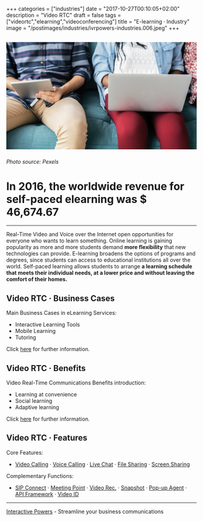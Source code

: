 +++
categories = ["industries"]
date = "2017-10-27T00:10:05+02:00"
description = "Video RTC"
draft = false
tags = ["videortc","elearning","videoconferencing"]
title = "E-learning · Industry"
image = "/postimages/industries/ivrpowers-industries.006.jpeg"
+++

![children with computers](/postimages/industries/ivrpowers-industries.006.jpeg)
-----------
###### Photo source: Pexels

# In 2016, the worldwide revenue for self-paced elearning was $ 46,674.67
---

Real-Time Video and Voice over the Internet open opportunities for everyone who wants to learn something. Online learning is gaining popularity as more and more students demand **more flexibility** that new technologies can provide. E-learning broadens the options of programs and degrees, since students can access to educational institutions all over the world. Self-paced learning allows students to arrange **a learning schedule that meets their individual needs, at a lower price and without leaving the comfort of their homes.**


## Video RTC · Business Cases

Main Business Cases in eLearning Services:

* Interactive Learning Tools
* Mobile Learning
* Tutoring

Click [here](http://blog.ivrpowers.com/post/industries/industries-elearning-cases/) for further information.

##	Video RTC · Benefits

Video Real-Time Communications Benefits introduction:

* Learning at convenience
* Social learning
* Adaptive learning

Click [here](http://blog.ivrpowers.com/post/industries/industries-elearning-benefits/) for further information.


## Video RTC · Features

Core Features:

* [Video Calling](http://blog.ivrpowers.com/post/products/video-rtc-video-calling/) · [Voice Calling](http://blog.ivrpowers.com/post/products/video-rtc-voice-calling/) · [Live Chat](http://blog.ivrpowers.com/post/products/video-rtc-live-chat/) · [File Sharing](http://blog.ivrpowers.com/post/products/video-rtc-file-sharing/) · [Screen Sharing](http://blog.ivrpowers.com/post/products/video-rtc-screen-sharing/)

Complementary Functions:

* [SIP Connect](http://blog.ivrpowers.com/post/products/video-rtc-sip-connect/) ·  [Meeting Point](http://blog.ivrpowers.com/post/products/video-rtc-meeting-point/) · [Video Rec.](http://blog.ivrpowers.com/post/products/video-rtc-video-recording/) · [Snapshot](http://blog.ivrpowers.com/post/products/video-rtc-snapshot/) · [Pop-up Agent](http://blog.ivrpowers.com/post/products/video-rtc-pop-up-agent/) · [API Framework](http://blog.ivrpowers.com/post/products/video-rtc-api-framework/) · [Video ID](http://blog.ivrpowers.com/post/products/video-rtc-video-id/)

---
[Interactive Powers](http://www.ivrpowers.com/) - Streamline your business communications




